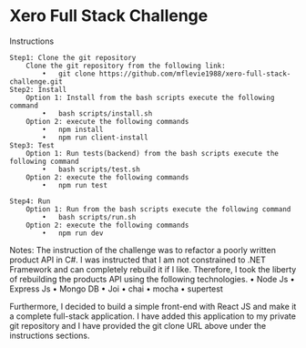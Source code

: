 # Xero Full Stack Challenge

Instructions

    Step1: Clone the git repository
        Clone the git repository from the following link:
            •	git clone https://github.com/mflevie1988/xero-full-stack-challenge.git
    Step2: Install
        Option 1: Install from the bash scripts execute the following command
            •	bash scripts/install.sh
        Option 2: execute the following commands
            •	npm install
            •	npm run client-install
    Step3: Test
        Option 1: Run tests(backend) from the bash scripts execute the following command
            •	bash scripts/test.sh
        Option 2: execute the following commands
            •	npm run test

    Step4: Run
        Option 1: Run from the bash scripts execute the following command
            •	bash scripts/run.sh
        Option 2: execute the following commands
            •	npm run dev

Notes:
The instruction of the challenge was to refactor a poorly written product API in C#. I was instructed that I am not constrained to .NET Framework and can completely rebuild it if I like. Therefore, I took the liberty of rebuilding the products API using the following technologies.
• Node Js
• Express Js
• Mongo DB
• Joi
• chai
• mocha
• supertest

Furthermore, I decided to build a simple front-end with React JS and make it a complete full-stack application. I have added this application to my private git repository and I have provided the git clone URL above under the instructions sections.

